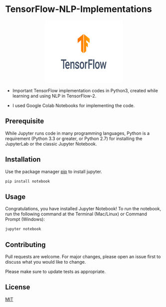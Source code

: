 # TensorFlow-NLP-Implementations

<div align="center">
<img src="https://github.com/raghavk16/Tensorflow-NLP-Implementations/blob/master/TF.png" alt="Raghav Khullar" width="250" height="200" />
</div>

* Important TensorFlow implementation codes in Python3, created while learning and using NLP in TensorFlow-2.

* I used Google Colab Notebooks for implementing the code.

## Prerequisite

While Jupyter runs code in many programming languages, Python is a requirement (Python 3.3 or greater, or Python 2.7) for installing the JupyterLab or the classic Jupyter Notebook.

## Installation

Use the package manager [pip](https://pip.pypa.io/en/stable/) to install jupyter.

```bash
pip install notebook
```

## Usage

Congratulations, you have installed Jupyter Notebook! 
To run the notebook, run the following command at the Terminal (Mac/Linux) or Command Prompt (Windows):

```bash
jupyter notebook
```

## Contributing
Pull requests are welcome. For major changes, please open an issue first to discuss what you would like to change.

Please make sure to update tests as appropriate.

## License
[MIT](https://choosealicense.com/licenses/mit/)
